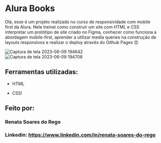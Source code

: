 # Alura Books

Olá, esse é um projeto realizado no curso de responsividade com mobile first da Alura.
Nele treinei como  construir um site com HTML e CSS interpretar um protótipo de site criado no Figma, conhecer como funciona a abordagem mobile-first, aprender a utilizar media queries na construção de layouts responsivos e realizar o deploy através do Github Pages 😊

![Captura de tela 2023-06-09 194642](https://github.com/renatasoaresdorego/alurabooks/assets/134607030/773f8212-9b33-4f0e-94a1-28baffee19d8)
![Captura de tela 2023-06-09 194708](https://github.com/renatasoaresdorego/alurabooks/assets/134607030/fae24c84-e954-4021-8f55-41bd083aeb6e)

## Ferramentas utilizadas:

* HTML

* CSS!

## Feito por:

### Renata Soares do Rego

### Linkedin: https://www.linkedin.com/in/renata-soares-do-rego
